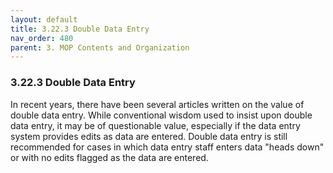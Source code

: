 ```yaml
---
layout: default
title: 3.22.3 Double Data Entry
nav_order: 480
parent: 3. MOP Contents and Organization
---
```


### 3.22.3 Double Data Entry

In recent years, there have been several articles written on the value
of double data entry. While conventional wisdom used to insist upon
double data entry, it may be of questionable value, especially if the
data entry system provides edits as data are entered. Double data entry
is still recommended for cases in which data entry staff enters data
"heads down" or with no edits flagged as the data are entered.


